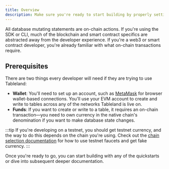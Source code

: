 ```yaml
---
title: Overview
description: Make sure you're ready to start building by properly setting up your development environment.
---
```


All database mutating statements are on-chain actions. If you're using the SDK or CLI, much of the blockchain and smart contract specifics are abstracted away from the developer experience. If you're a web3 or smart contract developer, you're already familiar with what on-chain transactions require.

## Prerequisites

There are two things every developer will need if they are trying to use Tableland:

- **Wallet**: You'll need to set up an account, such as [MetaMask](https://metamask.io/) for browser wallet-based connections. You'll use your EVM account to create and write to tables across any of the networks Tableland is live on.
- **Funds**: If you want to create or write to a table, it requires an on-chain transaction—you need to own currency in the native chain's denomination if you want to make database state changes.

:::tip
If you're developing on a testnet, you should get testnet currency, and the way to do this depends on the chain you're using. Check out the [chain selection documentation](/fundamentals/chains/#choosing-a-chain) for how to use testnet faucets and get fake currency.
:::

Once you're ready to go, you can start building with any of the quickstarts or dive into subsequent deeper documentation.
